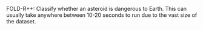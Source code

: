 FOLD-R++: Classify whether an asteroid is dangerous to Earth. This can usually take anywhere between 10-20 seconds to run due to the vast size of the dataset. 


